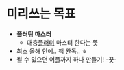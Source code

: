 # 미리쓰는 목표
* **플러팅 마스터** 
	* 대충[플러터](../Flutter/플러터.md) 마스터 한다는 뜻
* 최소 올해 안에.. 책 완독.. ㅎ
* 될 수 있으면 어플까지 하나 만들기!
-끗-

